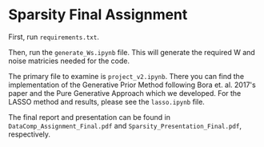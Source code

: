 # Sparsity Final Assignment

First, run ``requirements.txt``.

Then, run the ``generate_Ws.ipynb`` file. This will generate the required W and noise matricies needed for the code. 

The primary file to examine is ``project_v2.ipynb``. There you can find the implementation of the Generative Prior Method following Bora et. al. 2017's paper and the Pure Generative Approach which we developed. For the LASSO method and results, please see the ``lasso.ipynb`` file.


The final report and presentation can be found in ``DataComp_Assignment_Final.pdf`` and ``Sparsity_Presentation_Final.pdf``, respectively.
